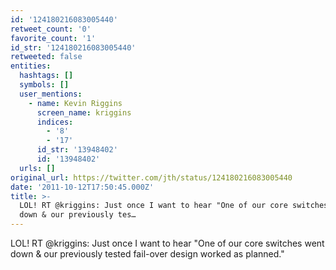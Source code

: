```yaml
---
id: '124180216083005440'
retweet_count: '0'
favorite_count: '1'
id_str: '124180216083005440'
retweeted: false
entities:
  hashtags: []
  symbols: []
  user_mentions:
    - name: Kevin Riggins
      screen_name: kriggins
      indices:
        - '8'
        - '17'
      id_str: '13948402'
      id: '13948402'
  urls: []
original_url: https://twitter.com/jth/status/124180216083005440
date: '2011-10-12T17:50:45.000Z'
title: >-
  LOL! RT @kriggins: Just once I want to hear "One of our core switches went
  down & our previously tes…
---
```


LOL! RT @kriggins: Just once I want to hear "One of our core switches went down & our previously tested fail-over design worked as planned."